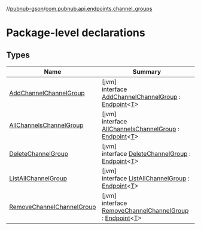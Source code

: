//[pubnub-gson](../../index.md)/[com.pubnub.api.endpoints.channel_groups](index.md)

# Package-level declarations

## Types

| Name | Summary |
|---|---|
| [AddChannelChannelGroup](-add-channel-channel-group/index.md) | [jvm]<br>interface [AddChannelChannelGroup](-add-channel-channel-group/index.md) : [Endpoint](../com.pubnub.api.endpoints/-endpoint/index.md)&lt;[T](../com.pubnub.api.endpoints/-endpoint/index.md)&gt; |
| [AllChannelsChannelGroup](-all-channels-channel-group/index.md) | [jvm]<br>interface [AllChannelsChannelGroup](-all-channels-channel-group/index.md) : [Endpoint](../com.pubnub.api.endpoints/-endpoint/index.md)&lt;[T](../com.pubnub.api.endpoints/-endpoint/index.md)&gt; |
| [DeleteChannelGroup](-delete-channel-group/index.md) | [jvm]<br>interface [DeleteChannelGroup](-delete-channel-group/index.md) : [Endpoint](../com.pubnub.api.endpoints/-endpoint/index.md)&lt;[T](../com.pubnub.api.endpoints/-endpoint/index.md)&gt; |
| [ListAllChannelGroup](-list-all-channel-group/index.md) | [jvm]<br>interface [ListAllChannelGroup](-list-all-channel-group/index.md) : [Endpoint](../com.pubnub.api.endpoints/-endpoint/index.md)&lt;[T](../com.pubnub.api.endpoints/-endpoint/index.md)&gt; |
| [RemoveChannelChannelGroup](-remove-channel-channel-group/index.md) | [jvm]<br>interface [RemoveChannelChannelGroup](-remove-channel-channel-group/index.md) : [Endpoint](../com.pubnub.api.endpoints/-endpoint/index.md)&lt;[T](../com.pubnub.api.endpoints/-endpoint/index.md)&gt; |
